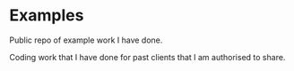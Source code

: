 # Examples

Public repo of example work I have done.

Coding work that I have done for past clients that I am authorised to share.
